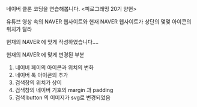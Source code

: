 네이버 클론 코딩을 연습해봅니다.
<피로그래밍 20기 양현>

유튜브 영상 속의 NAVER 웹사이트와
현재 NAVER 웹사이트가 상단의 몇몇 아이콘의 위치가 달라

현재의 NAVER 에 맞게 작성하였습니다....

현재의 NAVER 에 맞게 변경된 부분

1. 네이버 페이의 아이콘과 위치의 변화
2. 네이버 톡 아이콘의 추가
3. 검색창의 위치가 상이
4. 검색창의 네이버 기호의 margin 과 padding
5. 검색 button 의 이미지가 svg로 변경되었음
